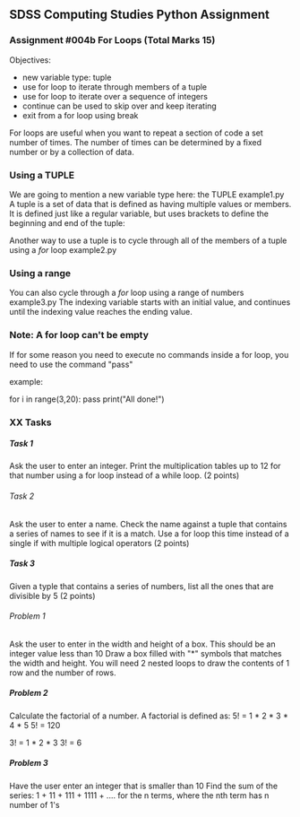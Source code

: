 ## SDSS Computing Studies Python Assignment
### Assignment #004b For Loops (Total Marks 15)

Objectives:
* new variable type: tuple
* use for loop to iterate through members of a tuple
* use for loop to iterate over a sequence of integers
* continue can be used to skip over and keep iterating
* exit from a for loop using break

For loops are useful when you want to repeat a section of code a set number of
times.  The number of times can be determined by a fixed number or by a collection
of data.

### Using a TUPLE
We are going to mention a new variable type here: the TUPLE
example1.py
A tuple is a set of data that is defined as having multiple values or members.
It is defined just like a regular variable, but uses brackets to define the 
beginning and end of the tuple: 

Another way to use a tuple is to cycle through all of the members of a tuple 
using a *for* loop
example2.py

### Using a range
You can also cycle through a *for* loop using a range of numbers
example3.py
The indexing variable starts with an initial value, and continues until the
indexing value reaches the ending value.


### Note: A for loop can't be empty
If for some reason you need to execute no commands inside a for loop,
you need to use the command "pass"

example:

for i in range(3,20):
    pass
print("All done!")

### XX Tasks

##### Task 1
Ask the user to enter an integer.
Print the multiplication tables up to 12 for that number
using a for loop instead of a while loop.
(2 points) 

###### Task 2
Ask the user to enter a name.
Check the name against a tuple that contains a series of names to see if it is a match. Use a for loop this time instead of a single if with multiple
logical operators
(2 points)

##### Task 3
Given a typle that contains a series of numbers, list all the ones that are
divisible by 5
(2 points)


###### Problem 1
Ask the user to enter in the width and height of a box.
This should be an integer value less than 10
Draw a box filled with "*" symbols that matches the
width and height.
You will need 2 nested loops to draw the contents of
1 row and the number of rows.

##### Problem 2
Calculate the factorial of a number. 
A factorial is defined as:
5! = 1 * 2 * 3 * 4 * 5
5! = 120

3! = 1 * 2 * 3
3! = 6

##### Problem 3
Have the user enter an integer that is smaller than 10
Find the sum of the series:
1 + 11 + 111 + 1111 + ....
for the n terms, where the nth term has n number of 1's


